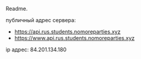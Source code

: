 Readme.

публичный адрес сервера:
 - https://api.rus.students.nomoreparties.xyz
 - https://www.api.rus.students.nomoreparties.xyz

ip адрес: 84.201.134.180
